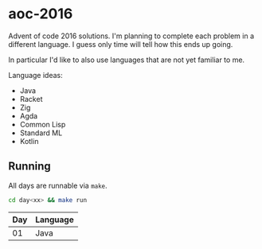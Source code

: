 # aoc-2016

Advent of code 2016 solutions. I'm planning to complete each problem in a different language. I guess only time will tell how this ends up going.

In particular I'd like to also use languages that are not yet familiar to me.

Language ideas:
- Java
- Racket
- Zig
- Agda
- Common Lisp
- Standard ML
- Kotlin

## Running

All days are runnable via `make`.

```sh
cd day<xx> && make run
```

| Day | Language |
| --- | -------- |
| 01  | Java     |
